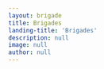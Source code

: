 ```yaml
---
layout: brigade
title: Brigades
landing-title: 'Brigades'
description: null
image: null
author: null
---
```

